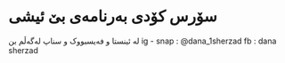 # سۆرس کۆدی بەرنامەی بێ ئیشی

لە ئینستا و فەیسبووک و سناپ لەگەڵم بن
ig - snap : @dana_1sherzad
fb : dana sherzad
